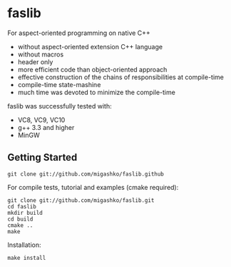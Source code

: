 # faslib

For aspect-oriented programming on native C++

* without aspect-oriented extension C++ language
* without macros
* header only
* more efficient code than object-oriented approach
* effective construction of the chains of responsibilities at compile-time
* compile-time state-mashine
* much time was devoted to minimize the compile-time


faslib was successfully tested with:

* VC8, VC9, VC10
* g++ 3.3 and higher
* MinGW



## Getting Started

```
git clone git://github.com/migashko/faslib.github
```

For compile tests, tutorial and examples (cmake required):

```
git clone git://github.com/migashko/faslib.git
cd faslib
mkdir build
cd build
cmake ..
make
```

Installation:
```
make install
```
